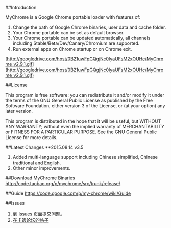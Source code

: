##Introduction

MyChrome is a Google Chrome portable loader with features of:
 1. Change the path of Google Chrome binaries, user data and cache folder.
 2. Your Chrome portable can be set as default browser.
 3. Your Chrome portable can be updated automatically, all channels including Stable/Beta/Dev/Canary/Chromium are supported.
 4. Run external apps on Chrome startup or on Chrome exit.

 [http://googledrive.com/host/0B21uwFpGQgjNc0lyaUFsM2xOUHc/MyChrome_v2.9.1.gif](http://googledrive.com/host/0B21uwFpGQgjNc0lyaUFsM2xOUHc/MyChrome_v2.9.1.gif)

##License

This program is free software: you can redistribute it and/or modify
it under the terms of the GNU General Public License as published by
the Free Software Foundation, either version 3 of the License, or
(at your option) any later version.

This program is distributed in the hope that it will be useful,
but WITHOUT ANY WARRANTY; without even the implied warranty of
MERCHANTABILITY or FITNESS FOR A PARTICULAR PURPOSE.  See the
GNU General Public License for more details.

##Latest Changes
**2015.08.14 v3.5
 1. Added multi-language support including Chinese simplified, Chinese traditional and English.
 2. Other minor improvements.

##Download MyChrome Binaries
 http://code.taobao.org/p/mychrome/src/trunk/release/

##Guide
 https://code.google.com/p/my-chrome/wiki/Guide

##Issues
 1. 到 [Issues](https://code.google.com/p/my-chrome/issues/list) 页面提交问题。
 2. [在卡饭论坛的帖子](http://bbs.kafan.cn/thread-1725205-1-1.html)

